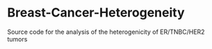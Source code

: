 # Breast-Cancer-Heterogeneity
Source code for the analysis of the heterogenicity of ER/TNBC/HER2 tumors 
